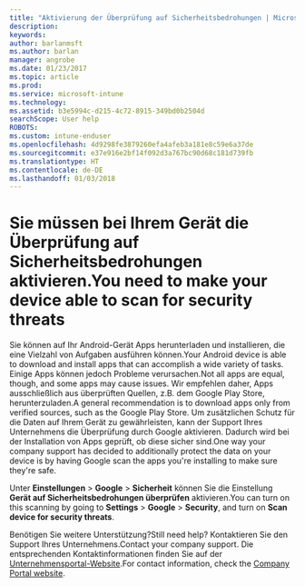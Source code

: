 ```yaml
---
title: "Aktivierung der Überprüfung auf Sicherheitsbedrohungen | Microsoft-Dokumentation"
description: 
keywords: 
author: barlanmsft
ms.author: barlan
manager: angrobe
ms.date: 01/23/2017
ms.topic: article
ms.prod: 
ms.service: microsoft-intune
ms.technology: 
ms.assetid: b3e5994c-d215-4c72-8915-349bd0b2504d
searchScope: User help
ROBOTS: 
ms.custom: intune-enduser
ms.openlocfilehash: 4d9298fe3879260efa4afeb3a181e8c59e6a37de
ms.sourcegitcommit: e37e916e2bf14f092d3a767bc90d68c181d739fb
ms.translationtype: HT
ms.contentlocale: de-DE
ms.lasthandoff: 01/03/2018
---
```

# <a name="you-need-to-make-your-device-able-to-scan-for-security-threats"></a><span data-ttu-id="f0820-102">Sie müssen bei Ihrem Gerät die Überprüfung auf Sicherheitsbedrohungen aktivieren.</span><span class="sxs-lookup"><span data-stu-id="f0820-102">You need to make your device able to scan for security threats</span></span>

<span data-ttu-id="f0820-103">Sie können auf Ihr Android-Gerät Apps herunterladen und installieren, die eine Vielzahl von Aufgaben ausführen können.</span><span class="sxs-lookup"><span data-stu-id="f0820-103">Your Android device is able to download and install apps that can accomplish a wide variety of tasks.</span></span> <span data-ttu-id="f0820-104">Einige Apps können jedoch Probleme verursachen.</span><span class="sxs-lookup"><span data-stu-id="f0820-104">Not all apps are equal, though, and some apps may cause issues.</span></span> <span data-ttu-id="f0820-105">Wir empfehlen daher, Apps ausschließlich aus überprüften Quellen, z.B. dem Google Play Store, herunterzuladen.</span><span class="sxs-lookup"><span data-stu-id="f0820-105">A general recommendation is to download apps only from verified sources, such as the Google Play Store.</span></span> <span data-ttu-id="f0820-106">Um zusätzlichen Schutz für die Daten auf Ihrem Gerät zu gewährleisten, kann der Support Ihres Unternehmens die Überprüfung durch Google aktivieren. Dadurch wird bei der Installation von Apps geprüft, ob diese sicher sind.</span><span class="sxs-lookup"><span data-stu-id="f0820-106">One way your company support has decided to additionally protect the data on your device is by having Google scan the apps you're installing to make sure they're safe.</span></span>

<span data-ttu-id="f0820-107">Unter **Einstellungen** > **Google** > **Sicherheit** können Sie die Einstellung **Gerät auf Sicherheitsbedrohungen überprüfen** aktivieren.</span><span class="sxs-lookup"><span data-stu-id="f0820-107">You can turn on this scanning by going to **Settings** > **Google** > **Security**, and turn on **Scan device for security threats**.</span></span>

<span data-ttu-id="f0820-108">Benötigen Sie weitere Unterstützung?</span><span class="sxs-lookup"><span data-stu-id="f0820-108">Still need help?</span></span> <span data-ttu-id="f0820-109">Kontaktieren Sie den Support Ihres Unternehmens.</span><span class="sxs-lookup"><span data-stu-id="f0820-109">Contact your company support.</span></span> <span data-ttu-id="f0820-110">Die entsprechenden Kontaktinformationen finden Sie auf der [Unternehmensportal-Website](https://portal.manage.microsoft.com#HelpDeskDialog).</span><span class="sxs-lookup"><span data-stu-id="f0820-110">For contact information, check the [Company Portal website](https://portal.manage.microsoft.com#HelpDeskDialog).</span></span>
